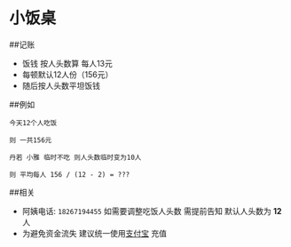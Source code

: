 小饭桌
=============




##记账

* 饭钱 按人头数算 每人13元
* 每顿默认12人份（156元）
* 随后按人头数平坦饭钱



##例如

```
今天12个人吃饭 

则 一共156元

丹若 小雅 临时不吃 则人头数临时变为10人

则 平均每人 156 / (12 - 2) = ???

```

##相关

- 阿姨电话: `18267194455` 如需要调整吃饭人头数 需提前告知 默认人头数为 **12** 人
- 为避免资金流失 建议统一使用[支付宝](http://alipay.com) 充值

